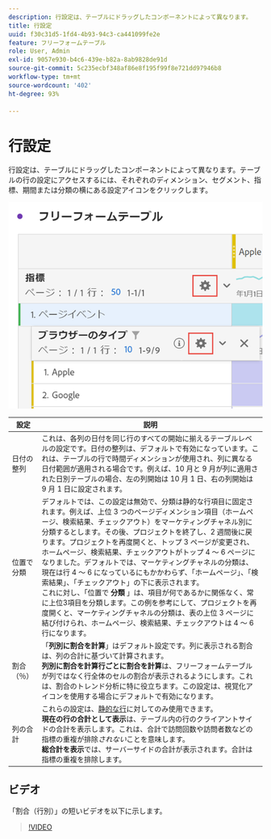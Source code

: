 ```yaml
---
description: 行設定は、テーブルにドラッグしたコンポーネントによって異なります。
title: 行設定
uuid: f30c31d5-1fd4-4b93-94c3-ca441099fe2e
feature: フリーフォームテーブル
role: User, Admin
exl-id: 9057e930-b4c6-439e-b82a-8ab9828de91d
source-git-commit: 5c235ecbf348af86e8f195f99f8e721dd97946b8
workflow-type: tm+mt
source-wordcount: '402'
ht-degree: 93%

---
```


# 行設定

行設定は、テーブルにドラッグしたコンポーネントによって異なります。テーブルの行の設定にアクセスするには、それぞれのディメンション、セグメント、指標、期間または分類の横にある設定アイコンをクリックします。

![](assets/row-settings.png)

| 設定 | 説明 |
|--- |--- |
| 日付の整列 | これは、各列の日付を同じ行のすべての開始に揃えるテーブルレベルの設定です。日付の整列は、デフォルトで有効になっています。これは、テーブルの行で時間ディメンションが使用され、列に異なる日付範囲が適用される場合です。例えば、10 月と 9 月が列に適用された日別テーブルの場合、左の列開始は 10 月 1 日、右の列開始は 9 月 1 日に設定されます。 |
| 位置で分類 | デフォルトでは、この設定は無効で、分類は静的な行項目に固定されます。例えば、上位 3 つのページディメンション項目（ホームページ、検索結果、チェックアウト）をマーケティングチャネル別に分類するとします。その後、プロジェクトを終了し、2 週間後に戻ります。プロジェクトを再度開くと、トップ 3 ページが変更され、ホームページ、検索結果、チェックアウトがトップ 4 ～ 6 ページになりました。デフォルトでは、マーケティングチャネルの分類は、現在は行 4 ～ 6 になっているにもかかわらず、「ホームページ」、「検索結果」、「チェックアウト」の下に表示されます。<br> これに対し、「位置で **分類** 」は、項目が何であるかに関係なく、常に上位3項目を分類します。この例を参考にして、プロジェクトを再度開くと、マーケティングチャネルの分類は、表の上位 3 ページに結び付けられ、ホームページ、検索結果、チェックアウトは 4 ～ 6 行になります。 |
| 割合（％） | 「**列別に割合を計算**」はデフォルト設定です。列に表示される割合は、列の合計に基づいて計算されます。<br>**列別に割合を計算行ごとに割合を計算**&#x200B;は、フリーフォームテーブルが列ではなく行全体のセルの割合が表示されるようにします。これは、割合のトレンド分析に特に役立ちます。この設定は、視覚化アイコンを使用する場合にデフォルトで有効になります。 |
| 列の合計 | これらの設定は、[静的な行](manual-vs-dynamic-rows.md)に対してのみ使用できます。<br> **現在の行の合計として表示**&#x200B;は、テーブル内の行のクライアントサイドの合計を表示します。これは、合計で訪問回数や訪問者数などの指標の重複が排除&#x200B;*されない*&#x200B;ことを意味します。<br> **総合計を表示**&#x200B;では、サーバーサイドの合計が表示されます。合計は指標の重複を排除します。 |

## ビデオ

「割合（行別）」の短いビデオを以下に示します。

>[!VIDEO](https://video.tv.adobe.com/v/23134/?quality=12)
